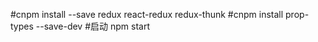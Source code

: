 
#cnpm install --save redux react-redux redux-thunk
#cnpm install prop-types --save-dev
#启动 npm start